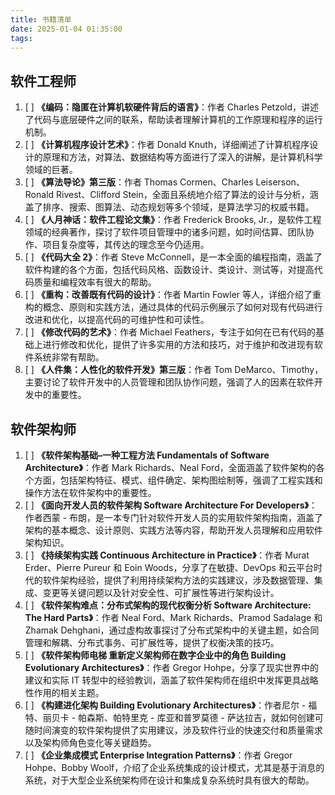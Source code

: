 ```yaml
---
title: 书籍清单
date: 2025-01-04 01:35:00
tags:
---
```


## 软件工程师

1. [ ] **《编码：隐匿在计算机软硬件背后的语言》**：作者 Charles Petzold，讲述了代码与底层硬件之间的联系，帮助读者理解计算机的工作原理和程序的运行机制。
2. [ ] **《计算机程序设计艺术》**：作者 Donald Knuth，详细阐述了计算机程序设计的原理和方法，对算法、数据结构等方面进行了深入的讲解，是计算机科学领域的巨著。
3. [ ] **《算法导论》第三版**：作者 Thomas Cormen、Charles Leiserson、Ronald Rivest、Clifford Stein，全面且系统地介绍了算法的设计与分析，涵盖了排序、搜索、图算法、动态规划等多个领域，是算法学习的权威书籍。
4. [ ] **《人月神话：软件工程论文集》**：作者 Frederick Brooks, Jr.，是软件工程领域的经典著作，探讨了软件项目管理中的诸多问题，如时间估算、团队协作、项目复杂度等，其传达的理念至今仍适用。
5. [ ] **《代码大全 2》**：作者 Steve McConnell，是一本全面的编程指南，涵盖了软件构建的各个方面，包括代码风格、函数设计、类设计、测试等，对提高代码质量和编程效率有很大的帮助。
6. [ ] **《重构：改善既有代码的设计》**：作者 Martin Fowler 等人，详细介绍了重构的概念、原则和实践方法，通过具体的代码示例展示了如何对现有代码进行改进和优化，以提高代码的可维护性和可读性。
7. [ ] **《修改代码的艺术》**：作者 Michael Feathers，专注于如何在已有代码的基础上进行修改和优化，提供了许多实用的方法和技巧，对于维护和改进现有软件系统非常有帮助。
8. [ ] **《人件集：人性化的软件开发》第三版**：作者 Tom DeMarco、Timothy，主要讨论了软件开发中的人员管理和团队协作问题，强调了人的因素在软件开发中的重要性。

## 软件架构师

1. [ ] **《软件架构基础–一种工程方法 Fundamentals of Software Architecture》**：作者 Mark Richards、Neal Ford，全面涵盖了软件架构的各个方面，包括架构特征、模式、组件确定、架构图绘制等，强调了工程实践和操作方法在软件架构中的重要性。
2. [ ] **《面向开发人员的软件架构 Software Architecture For Developers》**：作者西蒙 - 布朗，是一本专门针对软件开发人员的实用软件架构指南，涵盖了架构的基本概念、设计原则、实践方法等内容，帮助开发人员理解和应用软件架构知识。
3. [ ] **《持续架构实践 Continuous Architecture in Practice》**：作者 Murat Erder、Pierre Pureur 和 Eoin Woods，分享了在敏捷、DevOps 和云平台时代的软件架构经验，提供了利用持续架构方法的实践建议，涉及数据管理、集成、变更等关键问题以及针对安全性、可扩展性等进行架构设计。
4. [ ] **《软件架构难点：分布式架构的现代权衡分析 Software Architecture: The Hard Parts》**：作者 Neal Ford、Mark Richards、Pramod Sadalage 和 Zhamak Dehghani，通过虚构故事探讨了分布式架构中的关键主题，如合同管理和解耦、分布式事务、可扩展性等，提供了权衡决策的技巧。
5. [ ] **《软件架构师电梯 重新定义架构师在数字企业中的角色 Building Evolutionary Architectures》**：作者 Gregor Hohpe，分享了现实世界中的建议和实际 IT 转型中的经验教训，涵盖了软件架构师在组织中发挥更具战略性作用的相关主题。
6. [ ] **《构建进化架构 Building Evolutionary Architectures》**：作者尼尔 - 福特、丽贝卡 - 帕森斯、帕特里克 - 库亚和普罗莫德 - 萨达拉吉，就如何创建可随时间演变的软件架构提供了实用建议，涉及软件行业的快速交付和质量需求以及架构师角色变化等关键趋势。
7. [ ] **《企业集成模式 Enterprise Integration Patterns》**：作者 Gregor Hohpe、Bobby Woolf，介绍了企业系统集成的设计模式，尤其是基于消息的系统，对于大型企业系统架构师在设计和集成复杂系统时具有很大的帮助。